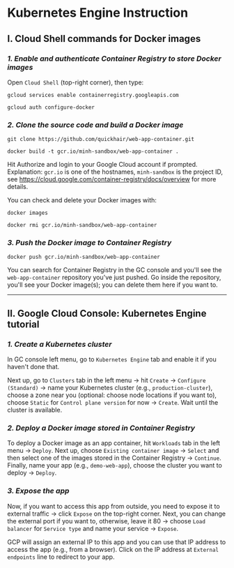 # Kubernetes Engine Instruction

## **I. Cloud Shell commands for Docker images**

### **_1. Enable and authenticate Container Registry to store Docker images_**

Open `Cloud Shell` (top-right corner), then type:

`gcloud services enable containerregistry.googleapis.com`

`gcloud auth configure-docker`

### **_2. Clone the source code and build a Docker image_**

`git clone https://github.com/quickhair/web-app-container.git`

`docker build -t gcr.io/minh-sandbox/web-app-container .`

Hit Authorize and login to your Google Cloud account if prompted. Explanation: `gcr.io` is one of the hostnames, `minh-sandbox` is the project ID, see https://cloud.google.com/container-registry/docs/overview for more details.

You can check and delete your Docker images with:

`docker images`

`docker rmi gcr.io/minh-sandbox/web-app-container`

### **_3. Push the Docker image to Container Registry_**

`docker push gcr.io/minh-sandbox/web-app-container`

You can search for Container Registry in the GC console and you'll see the `web-app-container` repository you've just pushed. Go inside the repository, you'll see your Docker image(s); you can delete them here if you want to.

----------------------------------------------------------------------------------------------------

## **II. Google Cloud Console: Kubernetes Engine tutorial**

### **_1. Create a Kubernetes cluster_**

In GC console left menu, go to `Kubernetes Engine` tab and enable it if you haven't done that.

Next up, go to `Clusters` tab in the left menu -> hit `Create` -> `Configure (Standard)` -> name your Kubernetes cluster (e.g., `production-cluster`), choose a zone near you (optional: choose node locations if you want to), choose `Static` for `Control plane version` for now -> `Create`. Wait until the cluster is available.

### **_2. Deploy a Docker image stored in Container Registry_**

To deploy a Docker image as an app container, hit `Workloads` tab in the left menu -> `Deploy`. Next up, choose `Existing container image` -> `Select` and then select one of the images stored in the Container Registry -> `Continue`. Finally, name your app (e.g., `demo-web-app`), choose the cluster you want to deploy -> `Deploy`.

### **_3. Expose the app_**

Now, if you want to access this app from outside, you need to expose it to external traffic -> click `Expose` on the top-right corner. Next, you can change the external port if you want to, otherwise, leave it 80 -> choose `Load balancer` for `Service type` and name your service -> `Expose`.

GCP will assign an external IP to this app and you can use that IP address to access the app (e.g., from a browser). Click on the IP address at `External endpoints` line to redirect to your app.
